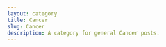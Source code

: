 ```yaml
---
layout: category
title: Cancer
slug: Cancer
description: A category for general Cancer posts.
---
```

  
  